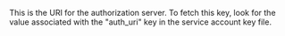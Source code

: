 This is the URI for the authorization server. To fetch this key, look for the value associated with the "auth_uri" key in the service account key file.

